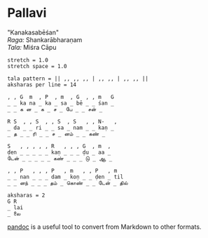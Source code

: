 <script src="carnot.min.js"></script>

<!--

To generate HTML output from this Markdown file, 
use [pandoc] with the following command -

    pandoc --from=markdown --to=html5 -s sample.md -o sample.html

-->

# Pallavi

"Kanakasabēśan"  
*Raga:* Shankarābharaṇam  
*Tala:* Miśra Cāpu  

~~~~{.carnot_style}
stretch = 1.0
stretch space = 1.0
~~~~


    tala pattern = || ,, ,, ,, | ,, ,, | ,, ,, ||
    aksharas per line = 14
    
    , , G  m  , P  , m  , G  , , m   G
    _ _ ka na _ ka _ sa _ bē _ _ śan _
    _ _ க ன _ க _ ச _ பே _ _ சன் _
    
    R S  , , S  , , S  , S   , , N-   , 
    _ da _ _ ri _ _ sa _ nam _ _ kaṇ _
    _ த _ _ ரி _ _ ச _ னம் _ _ கண் _
    
    S   , , , , , R   , , , G  , m  , 
    ḍen _ _ _ _ _ kaṇ _ _ _ ḍu _ aa _
    டேன் _ _ _ _ _ கண் _ _ _ டு _ ஆ _
    
    , , P   , , , P   , m   , , P   , m
    _ _ nan _ _ _ dam _ koṇ _ _ ḍen _ til 
    _ _ னந் _ _ _ தம் _ கொண் _ _ டேன் _ தில்
    
    aksharas = 2
    G R
    _ lai
    _ லை

[pandoc] is a useful tool to convert from Markdown to other formats.

[pandoc]: http://johnmacfarlane.net/pandoc/


